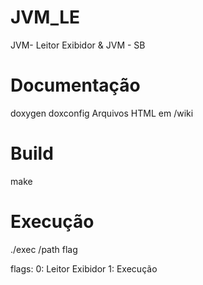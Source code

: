 # JVM_LE
JVM- Leitor Exibidor & JVM - SB

# Documentação
doxygen doxconfig
Arquivos HTML em /wiki

# Build
make

# Execução
./exec /path  flag

flags:
0: Leitor Exibidor
1: Execução

